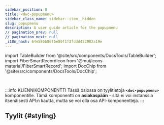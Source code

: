 ```yaml
---
sidebar_position: 0
title: <dwc-popupmenu>
sidebar_class_name: sidebar--item__hidden
slug: popupmenu
description: A user guide article for the popupmenu
// pagination_prev: null
// pagination_next: null
_i18n_hash: 64e586b86f5e80f1f3fddd452902a19e
---
```

import TableBuilder from '@site/src/components/DocsTools/TableBuilder';
import FiberSmartRecordIcon from '@mui/icons-material/FiberSmartRecord';
import DocChip from '@site/src/components/DocsTools/DocChip';

<DocChip chip='shadow' />

<br />

:::info KLIENNIKOMPONENTTI
Tässä osiossa on tyylitietoja **`<dwc-popupmenu>`** komponentille. Tämä komponentti on **asiakaspään** - sitä ei voi instanssia itsenäisesti API:n kautta, mutta se voi olla osa API-komponentteja.
:::

## Tyylit {#styling}

<TableBuilder name="dwc-popupmenu" clientComponent />

